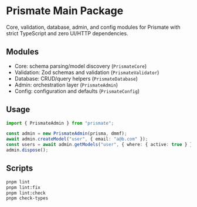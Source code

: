 # Prismate Main Package

Core, validation, database, admin, and config modules for Prismate with strict TypeScript and zero UI/HTTP dependencies.

## Modules

- Core: schema parsing/model discovery (`PrismateCore`)
- Validation: Zod schemas and validation (`PrismateValidator`)
- Database: CRUD/query helpers (`PrismateDatabase`)
- Admin: orchestration layer (`PrismateAdmin`)
- Config: configuration and defaults (`PrismateConfig`)

## Usage

```ts
import { PrismateAdmin } from "prismate";

const admin = new PrismateAdmin(prisma, dmmf);
await admin.createModel("user", { email: "a@b.com" });
const users = await admin.getModels("user", { where: { active: true } });
admin.dispose();
```

## Scripts

```bash
pnpm lint
pnpm lint:fix
pnpm lint:check
pnpm check-types
```
